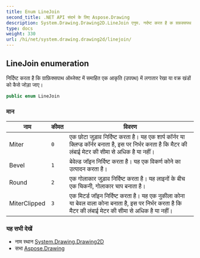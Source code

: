 ```yaml
---
title: Enum LineJoin
second_title: .NET API संदर्भ के लिए Aspose.Drawing
description: System.Drawing.Drawing2D.LineJoin एनुम. नर्दष्ट करत है क ग्रफ़क्सपथ ऑब्जेक्ट में समहत एक आकृत उपपथ में लगतर रेख य वक्र खंडं क कैसे जड़ जए
type: docs
weight: 330
url: /hi/net/system.drawing.drawing2d/linejoin/
---
```

## LineJoin enumeration

निर्दिष्ट करता है कि ग्राफ़िक्सपाथ ऑब्जेक्ट में समाहित एक आकृति (उपपथ) में लगातार रेखा या वक्र खंडों को कैसे जोड़ा जाए।

```csharp
public enum LineJoin
```

### मान

| नाम | कीमत | विवरण |
| --- | --- | --- |
| Miter | `0` | एक छोटा जुड़ाव निर्दिष्ट करता है। यह एक शार्प कॉर्नर या क्लिप्ड कॉर्नर बनाता है, इस पर निर्भर करता है कि मैटर की लंबाई मेटर की सीमा से अधिक है या नहीं। |
| Bevel | `1` | बेवेल्ड जॉइन निर्दिष्ट करता है। यह एक विकर्ण कोने का उत्पादन करता है। |
| Round | `2` | एक गोलाकार जुड़ाव निर्दिष्ट करता है। यह लाइनों के बीच एक चिकनी, गोलाकार चाप बनाता है। |
| MiterClipped | `3` | एक मिटर्ड जॉइन निर्दिष्ट करता है। यह एक नुकीला कोना या बेवल वाला कोना बनाता है, इस पर निर्भर करता है कि मैटर की लंबाई मेटर की सीमा से अधिक है या नहीं। |

### यह सभी देखें

* नाम स्थान [System.Drawing.Drawing2D](../../system.drawing.drawing2d/)
* सभा [Aspose.Drawing](../../)



